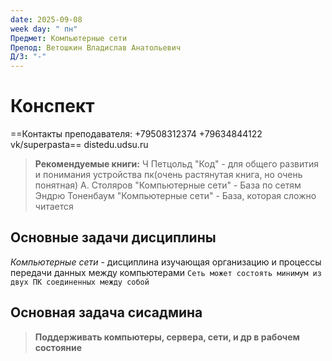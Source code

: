 ```yaml
---
date: 2025-09-08
week day: " пн"
Предмет: Компьютерные сети
Препод: Ветошкин Владислав Анатольевич
Д/З: "-"
---
```

# Конспект
==Контакты преподавателя:
	+79508312374
	+79634844122
	vk/superpasta==
distedu.udsu.ru
> **Рекомендуемые книги:**
>  Ч Петцольд "Код" - для общего развития и понимания устройства пк(очень растянутая книга, но очень понятная)
>  А. Столяров "Компьютерные сети" - База по сетям
>  Эндрю Тоненбаум "Компьютерные сети" - База, которая сложно читается

## **Основные задачи дисциплины**

*Компьютерные сети* - дисциплина изучающая организацию и процессы передачи данных между компьютерами
`Сеть может состоять минимум из двух ПК соединенных между собой`

## **Основная задача сисадмина**

>**Поддерживать компьютеры, сервера, сети, и др в рабочем состояние**
